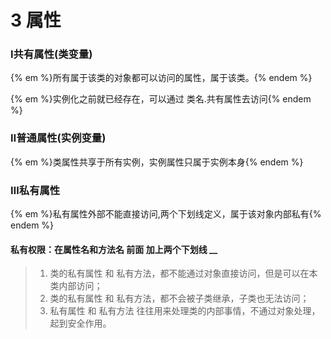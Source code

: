 # 3 属性

### Ⅰ共有属性(类变量)

 {% em %}所有属于该类的对象都可以访问的属性，属于该类。{% endem %}

 {% em %}实例化之前就已经存在，可以通过 类名.共有属性去访问{% endem %}

### Ⅱ普通属性(实例变量)

 {% em %}类属性共享于所有实例，实例属性只属于实例本身{% endem %}

### Ⅲ私有属性

 {% em %}私有属性外部不能直接访问,两个下划线定义，属于该对象内部私有{% endem %}

#### 私有权限：在属性名和方法名 前面 加上两个下划线 __

> 1. 类的私有属性 和 私有方法，都不能通过对象直接访问，但是可以在本类内部访问；
> 2. 类的私有属性 和 私有方法，都不会被子类继承，子类也无法访问；
> 3. 私有属性 和 私有方法 往往用来处理类的内部事情，不通过对象处理，起到安全作用。

